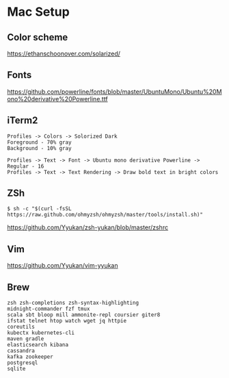 # Mac Setup

## Color scheme
https://ethanschoonover.com/solarized/

## Fonts
https://github.com/powerline/fonts/blob/master/UbuntuMono/Ubuntu%20Mono%20derivative%20Powerline.ttf

## iTerm2
```
Profiles -> Colors -> Solorized Dark 
Foreground - 70% gray
Background - 10% gray 

Profiles -> Text -> Font -> Ubuntu mono derivative Powerline -> Regular - 16
Profiles -> Text -> Text Rendering -> Draw bold text in bright colors
```

## ZSh
```
$ sh -c "$(curl -fsSL https://raw.github.com/ohmyzsh/ohmyzsh/master/tools/install.sh)"
```
https://github.com/Yyukan/zsh-yukan/blob/master/zshrc

## Vim
https://github.com/Yyukan/vim-yyukan

## Brew
```
zsh zsh-completions zsh-syntax-highlighting
midnight-commander fzf tmux           
scala sbt bloop mill ammonite-repl coursier giter8                  
ifstat telnet htop watch wget jq httpie
coreutils        
kubectx kubernetes-cli
maven gradle 
elasticsearch kibana
cassandra
kafka zookeeper
postgresql
sqlite
```
